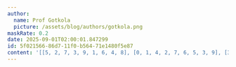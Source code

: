 ```yaml
---
author:
  name: Prof Gotkola
  picture: /assets/blog/authors/gotkola.png
maskRate: 0.2
date: 2025-09-01T02:00:01.847299
id: 5f021566-86d7-11f0-b564-71e1480f5e87
content: '[[5, 2, 7, 3, 9, 1, 6, 4, 8], [0, 1, 4, 2, 7, 6, 5, 3, 9], [3, 6, 9, 0, 8, 4, 0, 0, 1], [4, 0, 6, 9, 0, 7, 1, 8, 0], [0, 7, 8, 1, 2, 3, 4, 0, 5], [2, 5, 1, 0, 4, 8, 9, 7, 3], [0, 9, 0, 8, 6, 0, 2, 1, 0], [0, 8, 2, 4, 1, 9, 3, 5, 7], [1, 4, 5, 7, 3, 2, 8, 9, 0]]'
---
```

